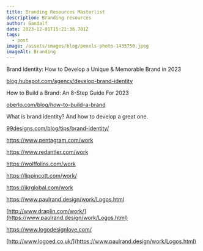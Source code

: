 ```yaml
---
title: Branding Resources Masterlist
description: Branding resources
author: Gandalf
date: 2023-12-01T15:21:38.701Z
tags:
  - post
image: /assets/images/blog/pexels-photo-1435750.jpeg
imageAlt: Branding
---
```

Brand Identity: How to Develop a Unique & Memorable Brand in 2023

[blog.hubspot.com/agency/develop-brand-identity](https://blog.hubspot.com/agency/develop-brand-identity)

How to Build a Brand: An 8-Step Guide For 2023

[oberlo.com/blog/how-to-build-a-brand](https://www.oberlo.com/blog/how-to-build-a-brand)

What is brand identity? And how to develop a great one. 

[99designs.com/blog/tips/brand-identity/](https://99designs.com/blog/tips/brand-identity/)

<https://www.pentagram.com/work>

<https://www.redantler.com/work>

<https://wolffolins.com/work>

<https://lippincott.com/work/>

<https://jkrglobal.com/work>

<https://www.paulrand.design/work/Logos.html>

[http://www.draplin.com/work/](https://www.paulrand.design/work/Logos.html)

<https://www.logodesignlove.com/>

[http://www.logoed.co.uk/](https://www.paulrand.design/work/Logos.html)